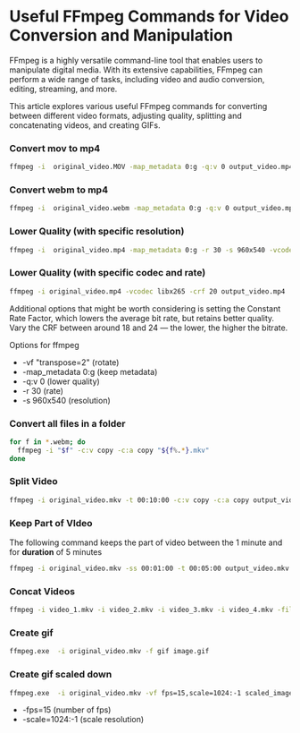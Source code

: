 # Useful FFmpeg Commands for Video Conversion and Manipulation

FFmpeg is a highly versatile command-line tool that enables users to manipulate digital media. With its extensive capabilities, FFmpeg can perform a wide range of tasks, including video and audio conversion, editing, streaming, and more. 

This article explores various useful FFmpeg commands for converting between different video formats, adjusting quality, splitting and concatenating videos, and creating GIFs.

### Convert mov to mp4

```bash
ffmpeg -i  original_video.MOV -map_metadata 0:g -q:v 0 output_video.mp4
```

### Convert webm to mp4
```bash
ffmpeg -i  original_video.webm -map_metadata 0:g -q:v 0 output_video.mp4
```

### Lower Quality (with specific resolution)

```bash
ffmpeg -i  original_video.mp4 -map_metadata 0:g -r 30 -s 960x540 -vcodec libx264 output_video.mp4
```

### Lower Quality (with specific codec and rate)

```bash
ffmpeg -i original_video.mp4 -vcodec libx265 -crf 20 output_video.mp4
```

Additional options that might be worth considering is setting the Constant Rate Factor, which lowers the average bit rate, but retains better quality. Vary the CRF between around 18 and 24 — the lower, the higher the bitrate.

Options for ffmpeg

- -vf "transpose=2" (rotate)
- -map_metadata 0:g (keep metadata)
- -q:v 0            (lower quality)
- -r 30             (rate)
- -s 960x540        (resolution)

### Convert all files in a folder

```bash
for f in *.webm; do
  ffmpeg -i "$f" -c:v copy -c:a copy "${f%.*}.mkv"
done
```

### Split Video

```bash
ffmpeg -i original_video.mkv -t 00:10:00 -c:v copy -c:a copy output_video.mkv
```

### Keep Part of VIdeo

The following command keeps the part of video between the 1 minute and for **duration** of 5 minutes

```bash
ffmpeg -i original_video.mkv -ss 00:01:00 -t 00:05:00 output_video.mkv
```


### Concat Videos

```bash
ffmpeg -i video_1.mkv -i video_2.mkv -i video_3.mkv -i video_4.mkv -filter_complex "[0:v] [0:a] [1:v] [1:a] [2:v] [2:a] concat=n=4:v=1:a=1 [v] [a]" -map "[v]" -map "[a]" output_video.mkv
```

### Create gif

```bash
ffmpeg.exe  -i original_video.mkv -f gif image.gif
```

### Create gif scaled down

```bash
ffmpeg.exe  -i original_video.mkv -vf fps=15,scale=1024:-1 scaled_image.gif
```

- -fps=15 (number of fps)
- -scale=1024:-1 (scale resolution)

